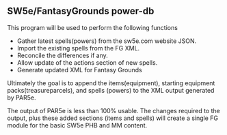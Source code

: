 ## SW5e/FantasyGrounds power-db

This program will be used to perform the following functions

-  Gather latest spells(powers) from the sw5e.com website JSON.
-  Import the existing spells from the FG XML.
-  Reconcile the differences if any.
-  Allow update of the actions section of new spells.
-  Generate updated XML for Fantasy Grounds

Ultimately the goal is to append the items(equipment), starting equipment packs(treasureparcels), and spells (powers) to the XML output generated by PAR5e.

The output of PAR5e is less than 100% usable.  The changes required to the output, plus these added sections (items and spells) will create a single FG module for the basic SW5e PHB and MM content.
 